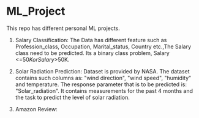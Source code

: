 # ML_Project
This repo has different personal ML projects.

1. Salary Classification:
The Data has different feature such as Profession_class, Occupation, Marital_status, Country etc.,The Salary class need to be predicted. Its a binary class problem, Salary <=$50K or Salary >$50K.

2. Solar Radiation Prediction:
Dataset is provided by NASA. The dataset contains such columns as: "wind direction", "wind speed", "humidity" and temperature. The response parameter that is to be predicted is: "Solar_radiation". It contains measurements for the past 4 months and the task to predict the level of solar radiation.

3. Amazon Review:
